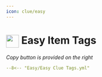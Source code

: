 ```yaml
---
icon: clue/easy
---
```


# <img style="vertical-align:middle" src="../../icons/easy.png" width="35"> Easy Item Tags

_Copy button is provided on the right_
``` yaml title=""
--8<-- "Easy/Easy Clue Tags.yml"
```